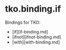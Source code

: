# tko.binding.if

Bindings for TKO:

- [if][if-binding.md]
- [ifnot][ifnot-binding.md]
- [with][with-binding.md]
